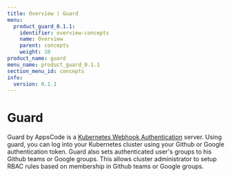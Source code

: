 ```yaml
---
title: Overview | Guard
menu:
  product_guard_0.1.1:
    identifier: overview-concepts
    name: Overview
    parent: concepts
    weight: 10
product_name: guard
menu_name: product_guard_0.1.1
section_menu_id: concepts
info:
  version: 0.1.1
---
```


# Guard

 Guard by AppsCode is a [Kubernetes Webhook Authentication](https://kubernetes.io/docs/admin/authentication/#webhook-token-authentication) server. Using guard, you can log into your Kubernetes cluster using your Github or Google authentication token. Guard also sets authenticated user's groups to his Github teams or Google groups. This allows cluster administrator to setup RBAC rules based on membership in Github teams or Google groups.
